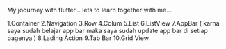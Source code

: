 My joourney with flutter...
lets to learn together with me...
 
1.Container
2.Navigation
3.Row
4.Colum
5.List
6.ListView
7.AppBar ( karna saya sudah belajar app bar maka saya sudah update app bar di setiap pagenya )
8.Lading Action
9.Tab Bar
10.Grid View
